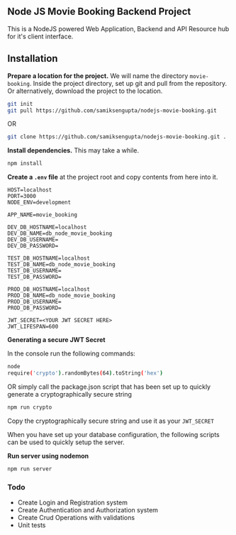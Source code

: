 ## Node JS Movie Booking Backend Project

This is a NodeJS powered Web Application, Backend and API Resource hub for it's client interface.

## Installation

**Prepare a location for the project.** We will name the directory `movie-booking`. Inside the project directory, set up git and pull from the repository. Or alternatively, download the project to the location.

```bash
git init
git pull https://github.com/samiksengupta/nodejs-movie-booking.git
```

OR

```bash
git clone https://github.com/samiksengupta/nodejs-movie-booking.git .
```
**Install dependencies.** This may take a while.

```bash
npm install
```

**Create a `.env` file** at the project root and copy contents from here into it.

```
HOST=localhost
PORT=3000
NODE_ENV=development

APP_NAME=movie_booking

DEV_DB_HOSTNAME=localhost
DEV_DB_NAME=db_node_movie_booking
DEV_DB_USERNAME=
DEV_DB_PASSWORD=

TEST_DB_HOSTNAME=localhost
TEST_DB_NAME=db_node_movie_booking
TEST_DB_USERNAME=
TEST_DB_PASSWORD=

PROD_DB_HOSTNAME=localhost
PROD_DB_NAME=db_node_movie_booking
PROD_DB_USERNAME=
PROD_DB_PASSWORD=

JWT_SECRET=<YOUR JWT SECRET HERE>
JWT_LIFESPAN=600
```
**Generating a secure JWT Secret**

In the console run the following commands:
```bash
node
require('crypto').randomBytes(64).toString('hex')
```
OR simply call the package.json script that has been set up to quickly generate a cryptographically secure string

```bash
npm run crypto
```
Copy the cryptographically secure string and use it as your `JWT_SECRET`

When you have set up your database configuration, the following scripts can be used to quickly setup the server.

**Run server using nodemon**

```bash
npm run server
```

### Todo

* Create Login and Registration system
* Create Authentication and Authorization system
* Create Crud Operations with validations
* Unit tests
